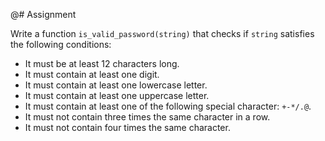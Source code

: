 @# Assignment

Write a function `is_valid_password(string)` that checks if `string`
satisfies the following conditions:

* It must be at least 12 characters long.
* It must contain at least one digit.
* It must contain at least one lowercase letter.
* It must contain at least one uppercase letter.
* It must contain at least one of the following special character: `+-*/.@`.
* It must not contain three times the same character in a row.
* It must not contain four times the same character.
